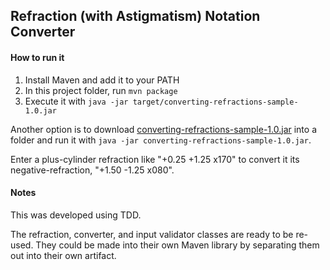 ## Refraction (with Astigmatism) Notation Converter

#### How to run it

 1. Install Maven and add it to your PATH
 2. In this project folder, run `mvn package`
 3. Execute it with `java -jar target/converting-refractions-sample-1.0.jar`
 
 Another option is to download [converting-refractions-sample-1.0.jar](https://drive.google.com/open?id=1yMXyPFQIMCCavGvstacWqcg7Pmii058t) 
 into a folder and run it with `java -jar converting-refractions-sample-1.0.jar`.
 
Enter a plus-cylinder refraction like "+0.25 +1.25 x170" to convert it its negative-refraction, "+1.50 -1.25 x080".

#### Notes

This was developed using TDD.

The refraction, converter, and input validator classes are ready to be re-used.  They could be made into their own Maven library by separating them out into their own artifact. 